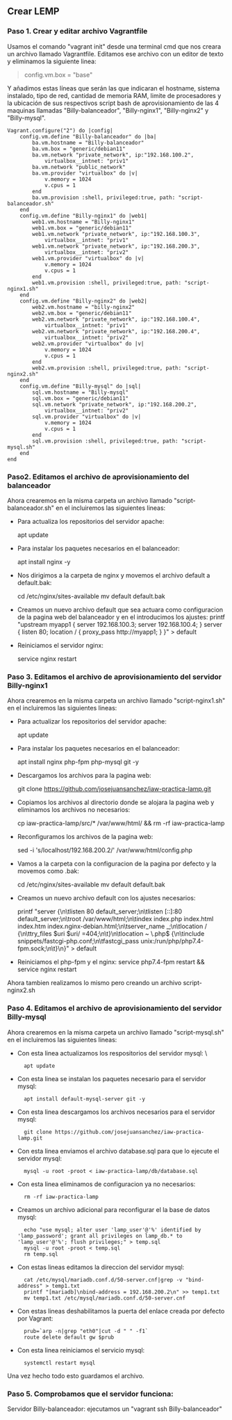 ## Crear LEMP
### Paso 1. Crear y editar archivo Vagrantfile
Usamos el comando "vagrant init" desde una terminal cmd que nos creara un archivo llamado Vagrantfile.
Editamos ese archivo con un editor de texto y eliminamos la siguiente linea:
> config.vm.box = "base"

Y añadimos estas líneas que serán las que indicaran el hostname, sistema instalado, tipo de red, cantidad de memoria RAM, limite de procesadores y la ubicación de sus respectivos script bash de aprovisionamiento de las 4 maquinas llamadas "Billy-balanceador", "Billy-nginx1", "Billy-nginx2" y "Billy-mysql".

	Vagrant.configure("2") do |config|
		config.vm.define "Billy-balanceador" do |ba|
			ba.vm.hostname = "Billy-balanceador"
			ba.vm.box = "generic/debian11"
			ba.vm.network "private_network", ip:"192.168.100.2",
				virtualbox__intnet: "priv1"
			ba.vm.network "public_network"
			ba.vm.provider "virtualbox" do |v|
				v.memory = 1024
				v.cpus = 1
			end
			ba.vm.provision :shell, privileged:true, path: "script-balanceador.sh"
		end
		config.vm.define "Billy-nginx1" do |web1|
			web1.vm.hostname = "Billy-nginx1"
			web1.vm.box = "generic/debian11"
			web1.vm.network "private_network", ip:"192.168.100.3",
				virtualbox__intnet: "priv1"
			web1.vm.network "private_network", ip:"192.168.200.3",
				virtualbox__intnet: "priv2"
			web1.vm.provider "virtualbox" do |v|
				v.memory = 1024
				v.cpus = 1
			end
			web1.vm.provision :shell, privileged:true, path: "script-nginx1.sh"
		end
		config.vm.define "Billy-nginx2" do |web2|
			web2.vm.hostname = "billy-nginx2"
			web2.vm.box = "generic/debian11"
			web2.vm.network "private_network", ip:"192.168.100.4",
				virtualbox__intnet: "priv1"
			web2.vm.network "private_network", ip:"192.168.200.4",
				virtualbox__intnet: "priv2"
			web2.vm.provider "virtualbox" do |v|
				v.memory = 1024
				v.cpus = 1
			end
			web2.vm.provision :shell, privileged:true, path: "script-nginx2.sh"
		end
		config.vm.define "Billy-mysql" do |sql|
			sql.vm.hostname = "Billy-mysql"
			sql.vm.box = "generic/debian11"
			sql.vm.network "private_network", ip:"192.168.200.2",
				virtualbox__intnet: "priv2"
			sql.vm.provider "virtualbox" do |v|
				v.memory = 1024
				v.cpus = 1
			end
			sql.vm.provision :shell, privileged:true, path: "script-mysql.sh"
		end 
	end

### Paso2. Editamos el archivo de aprovisionamiento del balanceador
Ahora crearemos en la misma carpeta un archivo llamado "script-balanceador.sh" en el incluiremos las siguientes lineas:
- Para actualiza los repositorios del servidor apache:

	apt update
- Para instalar los paquetes necesarios en el balanceador:

	apt install nginx -y
- Nos dirigimos a la carpeta de nginx y movemos el archivo default a default.bak:

	cd /etc/nginx/sites-available
	mv default default.bak
- Creamos un nuevo archivo default que sea actuara como configuracion de la pagina web del balanceador y en el introducimos los ajustes:
	printf "upstream myapp1 { server 192.168.100.3; server 192.168.100.4; } server { listen 80; location / { proxy_pass http://myapp1; } }" > default

- Reiniciamos el servidor nginx:

	service nginx restart

### Paso 3. Editamos el archivo de aprovisionamiento del servidor Billy-nginx1
Ahora crearemos en la misma carpeta un archivo llamado "script-nginx1.sh" en el incluiremos las siguientes lineas:
- Para actualizar los repositorios del servidor apache:

	apt update

- Para instalar los paquetes necesarios en el balanceador:

	apt install nginx php-fpm php-mysql git -y
- Descargamos los archivos para la pagina web:

	git clone https://github.com/josejuansanchez/iaw-practica-lamp.git
- Copiamos los archivos al directorio donde se alojara la pagina web y eliminamos los archivos no necesarios:

	cp iaw-practica-lamp/src/* /var/www/html/ && rm -rf iaw-practica-lamp
- Reconfiguramos los archivos de la pagina web:

	sed -i 's/localhost/192.168.200.2/' /var/www/html/config.php
- Vamos a la carpeta con la configuracion de la pagina por defecto y la movemos como .bak:

	cd /etc/nginx/sites-available
	mv default default.bak
- Creamos un nuevo archivo default con los ajustes necesarios:

	printf "server {\n\tlisten 80 default_server;\n\tlisten [::]:80 default_server;\n\troot /var/www/html;\n\tindex index.php index.html index.htm index.nginx-debian.html;\n\tserver_name _;\n\tlocation / {\n\ttry_files \$uri \$uri/ =404;\n\t}\n\tlocation ~ \\.php$ {\n\tinclude snippets/fastcgi-php.conf;\n\tfastcgi_pass unix:/run/php/php7.4-fpm.sock;\n\t}\n}" > default

- Reiniciamos el php-fpm y el nginx:
	service php7.4-fpm restart && service nginx restart

Ahora tambien realizamos lo mismo pero creando un archivo script-nginx2.sh
### Paso 4. Editamos el archivo de aprovisionamiento del servidor Billy-mysql
Ahora crearemos en la misma carpeta un archivo llamado "script-mysql.sh" en el incluiremos las siguientes lineas:
- Con esta linea actualizamos los respositorios del servidor mysql: \

		apt update
- Con esta linea se instalan los paquetes necesario para el servidor mysql:

		apt install default-mysql-server git -y
- Con esta linea descargamos los archivos necesarios para el servidor mysql:

		git clone https://github.com/josejuansanchez/iaw-practica-lamp.git
- Con esta linea enviamos el archivo database.sql para que lo ejecute el servidor mysql:

		mysql -u root -proot < iaw-practica-lamp/db/database.sql
- Con esta linea eliminamos de configuracion ya no necesarios:

		rm -rf iaw-practica-lamp
- Creamos un archivo adicional para reconfigurar el la base de datos mysql:

		echo "use mysql; alter user 'lamp_user'@'%' identified by 'lamp_password'; grant all privileges on lamp_db.* to 'lamp_user'@'%'; flush privileges;" > temp.sql
		mysql -u root -proot < temp.sql
		rm temp.sql
- Con estas lineas editamos la direccion del servidor mysql:

		cat /etc/mysql/mariadb.conf.d/50-server.cnf|grep -v "bind-address" > temp1.txt
		printf "[mariadb]\nbind-address = 192.168.200.2\n" >> temp1.txt
		mv temp1.txt /etc/mysql/mariadb.conf.d/50-server.cnf
- Con estas lineas deshabilitamos la puerta del enlace creada por defecto por Vagrant:

		prub=`arp -n|grep "eth0"|cut -d " " -f1`
		route delete default gw $prub
- Con esta linea reiniciamos el servicio mysql:

		systemctl restart mysql

Una vez hecho todo esto guardamos el archivo.

### Paso 5. Comprobamos que el servidor funciona:
Servidor Billy-balanceador:
ejecutamos un "vagrant ssh Billy-balanceador"








